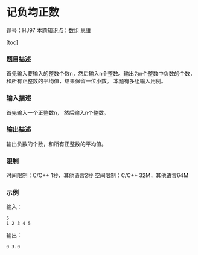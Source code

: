 # 记负均正数

题号：HJ97
本题知识点：数组 思维

[toc]

### 题目描述

首先输入要输入的整数个数n，然后输入n个整数。输出为n个整数中负数的个数，和所有正整数的平均值，结果保留一位小数。
本题有多组输入用例。

### 输入描述

首先输入一个正整数n，
然后输入n个整数。

### 输出描述

输出负数的个数，和所有正整数的平均值。

### 限制
时间限制：C/C++ 1秒，其他语言2秒 
空间限制：C/C++ 32M，其他语言64M

### 示例

输入：
```
5
1 2 3 4 5
```

输出：
```
0 3.0
```